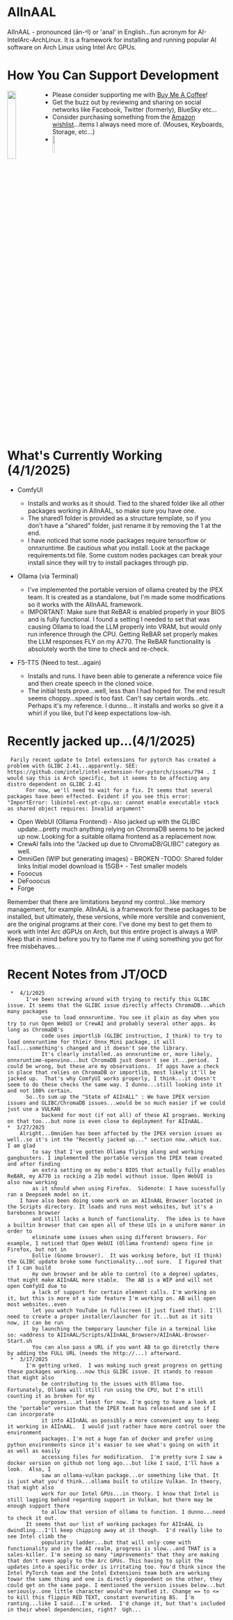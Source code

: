 # AIInAAL
AIInAAL - pronounced (ān-ᵊl) or 'anal' in English...fun acronym for AI-IntelArc-ArchLinux. It is a framework for installing and running popular AI software on Arch Linux using Intel Arc GPUs.

# How You Can Support Development  

[<img align="left" width="20%" src="https://media.giphy.com/media/hXMGQqJFlIQMOjpsKC/giphy.gif">](https://bmc.link/OCD_Insomniac)  

*    Please consider supporting me with [Buy Me A Coffee](https://bmc.link/OCD_Insomniac)!
*    Get the buzz out by reviewing and sharing on social networks like Facebook, Twitter (formerly), BlueSky etc...
*    Consider purchasing something from the [Amazon wishlist](https://www.amazon.com/hz/wishlist/ls/25OBUY6VTN1C8?ref_=wl_share)...items I always need more of. (Mouses, Keyboards, Storage, etc...)
*    [<img align="left" width="10%" src="https://m.media-amazon.com/images/I/41CMZ4XoAJL._SS135_.jpg">](https://www.amazon.com/hz/wishlist/ls/25OBUY6VTN1C8?ref_=wl_share)
<br clear="left"/>

# What's Currently Working (4/1/2025)
*   ComfyUI
     - Installs and works as it should. Tied to the shared folder like all other packages working in AIInAAL, so make sure you have one.
     - The shared1 folder is provided as a structure template, so if you don't have a "shared" folder, just rename it by removing the 1 at the end.
     - I have noticed that some node packages require tensorflow or onnxruntime. Be cautious what you install. Look at the package requirements.txt file.
          Some custom nodes packages can break your install since they will try to install packages through pip.
          
*   Ollama (via Terminal)
     - I've implemented the portable version of ollama created by the IPEX team. It is created as a standalone, but I'm made some modifications so it works
          with the AIInAAL framework.
     - IMPORTANT: Make sure that ReBAR is enabled properly in your BIOS and is fully functional. I found a setting I needed to set that was causing Ollama
          to load the LLM properly into VRAM, but would only run inference through the CPU. Getting ReBAR set properly makes the LLM responses FLY on my
          A770. The ReBAR functionality is absolutely worth the time to check and re-check.

*   F5-TTS (Need to test...again)
     - Installs and runs. I have been able to generate a reference voice file and then create speech in the cloned voice.
     - The initial tests prove...well, less than I had hoped for. The end result seems choppy...speed is too fast. Can't say certain
       words...etc. Perhaps it's my reference. I dunno... It installs and works so give it a whirl if you like, but I'd keep expectations low-ish.

# Recently jacked up...(4/1/2025)

     Farily recent update to Intel extensions for pytorch has created a problem with GLIBC 2.41...apparently. SEE: https://github.com/intel/intel-extension-for-pytorch/issues/794 . I would say this is Arch specific, but it seems to be affecting any distro dependent on GLIBC 2.41
          For now, we'll need to wait for a fix. It seems that several packages have been effected. Evident if you see this error: "ImportError: libintel-ext-pt-cpu.so: cannot enable executable stack as shared object requires: Invalid argument"
*    Open WebUI (Ollama Frontend) - Also jacked up with the GLIBC update...pretty much anything relying on ChromaDB seems to be jacked up now.
          Looking for a suitable ollama frontend as a replacement now.
*    CrewAI falls into the "Jacked up due to ChromaDB/GLIBC" category as well.
*    OmniGen (WIP but generating images) - BROKEN
          -TODO:  Shared folder links
               Initial model download is 15GB+ - Test smaller models             
*    Fooocus
*    DeFooocus
*    Forge

Remember that there are limitations beyond my control...like memory management, for example. AIInAAL is a framework for these packages to be installed, but ultimately, these versions, while more versitile and convenient, are the original programs at their core. I've done my best to get them to work with Intel Arc dGPUs on Arch, but this entire project is always a WIP. Keep that in mind before you try to flame me if using something you got for free misbehaves...

# Recent Notes from JT/OCD
     *  4/1/2025
          I've been screwing around with trying to rectify this GLIBC issue. It seems that the GLIBC issue directly affects ChromaDB...which many packages
               use to load onnxruntime. You see it plain as day when you try to run Open WebUI or CrewAI and probably several other apps. As long as ChromaDB's
               code uses importlib (GLIBC instruction, I think) to try to load onnxruntime for thieir Onnx_Mini package, it will fail...something's changed and it doesn't see the library.
               It's clearly installed..as onnxruntime or, more likely, onnxruntime-openvino...but ChromaDB just doesn't see it...period.  I could be wrong, but these are my observations.  If apps have a check in place that relies on ChromaDB or importlib, most likely it'll be jacked up.  That's why ComfyUI works properly, I think...it doesn't seem to do these checks the same way. I dunno...still looking into it and not 100% certain.
          So..to sum up the "State of AIInALL" : We have IPEX version issues and GLIBC/ChromaDB issues...would be so much easier if we could just use a VULKAN
               backend for most (if not all) of these AI programs. Working on that too...but none is even close to deployment for AIInAAL.
	*  3/27/2025
		Alright...OmniGen has been affected by the IPEX version issues as well..so it's int the "Recently jacked up..." section now..which sux. I am glad
			to say that I've gotten Ollama flying along and working gangbusters. I implemented the portable version the IPEX team created and after finding
			an extra setting on my mobo's BIOS that actually fully enables ReBAR, my A770 is rocking a 21b model without issue. Open WebUI is also now working
			as it should when using Firefox.  Sidenote: I have sucessfully ran a Deepseek model on it.
		I have also been doing some work on an AIInAAL Browser located in the Scripts directory. It loads and runs most websites, but it's a barebones browser
			and still lacks a bunch of functionality.  The idea is to have a builtin browser that can open all of these UIs in a uniform manor in order to
			eliminate some issues when using different browsers. For example, I noticed that Open WebUI (Ollama frontend) opens fine in Firefox, but not in
			Eollie (Gnome browser).  It was working before, but (I think) the GLIBC update broke some functionality...not sure.  I figured that if I can build
			my own browser and be able to control (to a degree) updates, that might make AIInAAL more stable.  The AB is a WIP and will not open ComfyUI due to
			a lack of support for certain element calls. I'm working on it, but this is more of a side feature I'm working on. AB will open most websites..even
			let you watch YouTube in fullscreen (I just fixed that). I'll need to create a proper installer/launcher for it...but as it sits now, it can be run
			by launching the temporary launcher file in a terminal like so: <address to AIInAAL/Scripts/AIInAAL_Browser>/AIInAAL-Browser-Start.sh
			You can also pass a URL if you want AB to go diretctly there by adding the FULL URL (needs the http://...) afterward. 
     *  3/17/2025
          I'm getting urked.  I was making such great progress on getting these packages working...now this GLIBC issue. It stands to reason that might also
               be contributing to the issues with Ollama too.  Fortunately, Ollama will still run using the CPU, but I'm still counting it as broken for my
               purposes...at least for now. I'm going to have a look at the "portable" version that the IPEX team has released and see if I can incorporate
               it into AIInAAL as possibly a more convenient way to keep it working in AIInAAL.  I would just rather have more control over the environment
               packages. I'm not a huge fan of docker and prefer using python environments since it's easier to see what's going on with it as well as easily
               accessing files for modification.  I'm pretty sure I saw a docker version on github not long ago...but like I said, I'll have a look.  Also, I
               saw an ollama-vulkan package...or something like that. It is just what you'd think...ollama built to utilize Vulkan. In theory, that might also
               work for our Intel GPUs...in theory. I know that Intel is still lagging behind regarding support in Vulkan, but there may be enough support there
               to allow that version of ollama to function. I dunno...need to check it out.
          It seems that our list of working packages for AIInAAL is dwindling...I'll keep chipping away at it though.  I'd really like to see Intel climb the
               popularity ladder...but that will only come with functionality and in the AI realm, progress is slow...and THAT is a sales-killer. I'm seeing so many "improvements" that they are making that don't even apply to the Arc GPUs. This having to split the updates into a specific order is irritating too. You'd think since the Intel PyTorch team and the Intel Extensions team both are working towar the same thing and one is directly dependent on the other, they could get on the same page. I mentioned the version issues below...but seriously..one little character would've handled it. Change == to <= to kill this flippin RED TEXT, constant overwriting BS.  I'm ranting...like I said...I'm urked.  I'd change it, but that's included in their wheel dependencies, right?  Ugh...
